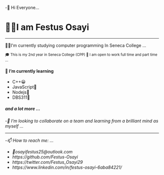 
-👋 Hi Everyone...
<h1> 🙋‍♂️I am Festus Osayi</h1>
<hr>
<p> 👨‍💻I'm currently studying computer programming In Seneca College ...</p>
<small>🎓 This is my 2nd year in Seneca College (CPP) </small>
<small>🔭 I am open to work full time and part time ...</small>
<h4> 🌱 I’m currently learning </h4>
  <ul>
  <li>C++😀</li>
  <li>JavaScript💃</li>
  <li>Nodejs💪</li>
  <li>DBS311🕺</li>
  </ul>
  <h5>and a lot more ...</h5>
-<em>👯 I’m looking to collaborate on a team and learning from a brilliant mind as myself ...<em>
<hr>
-📫 How to reach me: ...
<ul>
  <li> 📧osayifestus25@outlook.com </li>
   <li>https://github.com/Festus-Osayi </li>
  <li>https://twitter.com/Festus_Osayi29</li>
  <li>https://www.linkedin.com/in/festus-osayi-6aba84221/</li>
  </ul>
  


